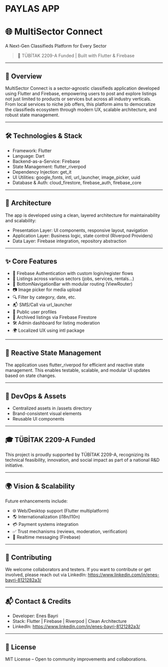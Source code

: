 # PAYLAS APP


# 🌐 MultiSector Connect  
A Next-Gen Classifieds Platform for Every Sector  
> 🚀 TÜBİTAK 2209-A Funded | Built with Flutter & Firebase

---

## 📱 Overview

MultiSector Connect is a sector-agnostic classifieds application developed using Flutter and Firebase, empowering users to post and explore listings not just limited to products or services but across all industry verticals. From local services to niche job offers, this platform aims to democratize the classifieds ecosystem through modern UX, scalable architecture, and robust state management.

---

## 🛠️ Technologies & Stack

- Framework: Flutter  
- Language: Dart  
- Backend-as-a-Service: Firebase  
- State Management: flutter_riverpod  
- Dependency Injection: get_it  
- UI Utilities: google_fonts, intl, url_launcher, image_picker, uuid  
- Database & Auth: cloud_firestore, firebase_auth, firebase_core  

---

## 🧱 Architecture

The app is developed using a clean, layered architecture for maintainability and scalability:

- Presentation Layer: UI components, responsive layout, navigation  
- Application Layer: Business logic, state control (Riverpod Providers)  
- Data Layer: Firebase integration, repository abstraction  

---

## ✨ Core Features

- 🔐 Firebase Authentication with custom login/register flows  
- 📑 Listings across various sectors (jobs, services, rentals…)  
- 🧭 BottomNavigationBar with modular routing (ViewRouter)  
- 📷 Image picker for media upload  
- 🔍 Filter by category, date, etc.  
- 📬 SMS/Call via url_launcher  
- 👤 Public user profiles  
- 📜 Archived listings via Firebase Firestore  
- 🛠️ Admin dashboard for listing moderation  
- 🌍 Localized UX using intl package  

---

## 🔄 Reactive State Management

The application uses flutter_riverpod for efficient and reactive state management. This enables testable, scalable, and modular UI updates based on state changes.

---

## 🔧 DevOps & Assets

- Centralized assets in /assets directory  
- Brand-consistent visual elements  
- Reusable UI components  

---

## 🎓 TÜBİTAK 2209-A Funded

This project is proudly supported by TÜBİTAK 2209-A, recognizing its technical feasibility, innovation, and social impact as part of a national R&D initiative.

---

## 🌍 Vision & Scalability

Future enhancements include:

- 🌐 Web/Desktop support (Flutter multiplatform)  
- 🌎 Internationalization (i18n/l10n)  
- 💳 Payment systems integration  
- ✅ Trust mechanisms (reviews, moderation, verification)  
- 📡 Realtime messaging (Firebase)  

---

## 🧠 Contributing

We welcome collaborators and testers. If you want to contribute or get involved, please reach out via LinkedIn: https://www.linkedin.com/in/enes-bayri-8121282a3/

---

## 📬 Contact & Credits

- Developer: Enes Bayri
- Stack: Flutter | Firebase | Riverpod | Clean Architecture  
- LinkedIn: https://www.linkedin.com/in/enes-bayri-8121282a3/ 

---

## 📝 License

MIT License – Open to community improvements and collaborations.
